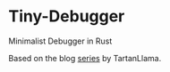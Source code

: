 # Tiny-Debugger
Minimalist Debugger in Rust

Based on the blog [series](https://blog.tartanllama.xyz/writing-a-linux-debugger-setup/) by TartanLlama.
